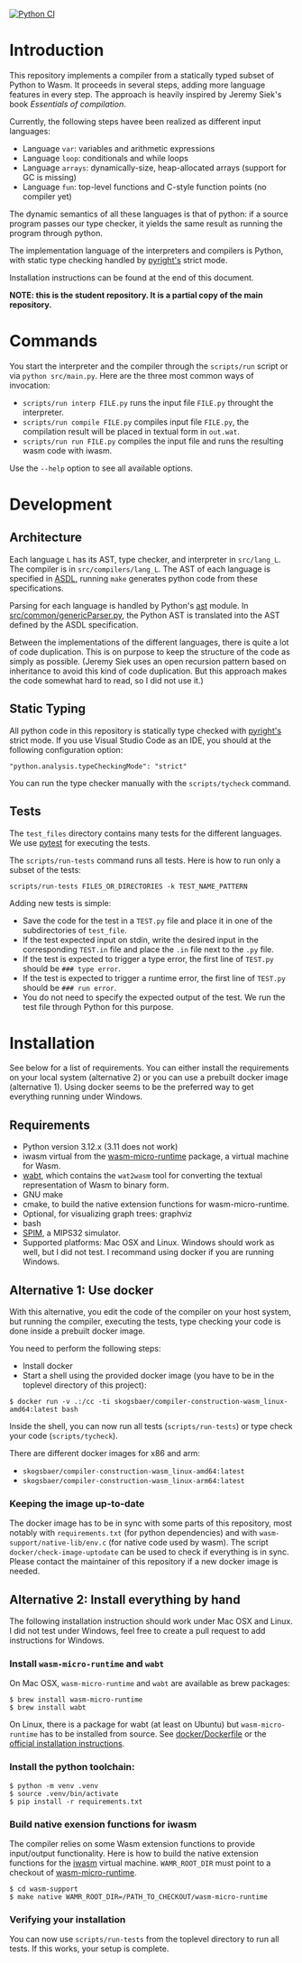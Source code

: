 [![Python CI](https://github.com/HSO-swehr/compiler-construction-student/actions/workflows/github-action-test-python.yml/badge.svg)](https://github.com/HSO-swehr/compiler-construction-student/actions/workflows/github-action-test-python.yml)

# Introduction

This repository implements a compiler from a statically typed subset of Python to Wasm.
It proceeds in several steps, adding more language features in every step. The approach
is heavily inspired by Jeremy Siek's book *Essentials of compilation*.

Currently, the following steps havee been realized as different input languages:

* Language `var`: variables and arithmetic expressions
* Language `loop`: conditionals and while loops
* Language `arrays`: dynamically-size, heap-allocated arrays (support for GC is missing)
* Language `fun`: top-level functions and C-style function points (no compiler yet)

The dynamic semantics of all these languages is that of python: if a source
program passes our type checker, it yields the same result as running the program
through python.

The implementation language of the interpreters and compilers is Python, with static
type checking handled by [pyright's](https://github.com/microsoft/pyright/tree/main)
strict mode.

Installation instructions can be found at the end of this document.

**NOTE: this is the student repository. It is a partial copy of the main repository.**

# Commands

You start the interpreter and the compiler through the `scripts/run` script or via
`python src/main.py`. Here are the three most common ways of invocation:

* `scripts/run interp FILE.py` runs the input file `FILE.py` throught the interpreter.
* `scripts/run compile FILE.py` compiles input file `FILE.py`, the compilation result will
be placed in textual form in `out.wat`.
* `scripts/run run FILE.py` compiles the input file and runs the resulting wasm code with iwasm.

Use the `--help` option to see all available options.

# Development

## Architecture

Each language `L` has its AST, type checker, and interpreter in  `src/lang_L`. The compiler
is in `src/compilers/lang_L`. The AST of each language is specified in
[ASDL](https://www.cs.princeton.edu/~appel/papers/asdl97.pdf), running `make` generates
python code from these specifications.

Parsing for each language is handled by Python's
[ast](https://docs.python.org/3/library/ast.html) module. In
[src/common/genericParser.py](src/common/genericParser.py), the Python
AST is translated into the AST defined by the ASDL specification.

Between the implementations of the different languages, there is quite a lot of code
duplication. This is on purpose to keep the structure of the code as simply as possible.
(Jeremy Siek uses an open recursion pattern based on
inheritance to avoid this kind of code duplication. But this approach makes
the code somewhat hard to read, so I did not use it.)

## Static Typing

All python code in this repository is statically type checked with
[pyright's](https://github.com/microsoft/pyright/tree/main)
strict mode. If you use Visual Studio Code as an IDE, you should at the
following configuration option:

```
"python.analysis.typeCheckingMode": "strict"
```

You can run the type checker manually with the `scripts/tycheck` command.

## Tests

The `test_files` directory contains many tests for the different languages. We
use [pytest](https://docs.pytest.org/en/8.0.x/) for executing the tests.

The `scripts/run-tests` command runs all tests. Here is how to run only a subset of the tests:

```
scripts/run-tests FILES_OR_DIRECTORIES -k TEST_NAME_PATTERN
```

Adding new tests is simple:

* Save the code for the test in a `TEST.py` file and place it in one of the subdirectories
  of `test_file`.
* If the test expected input on stdin, write the desired input in the corresponding `TEST.in`
  file and place the `.in` file next to the `.py` file.
* If the test is expected to trigger a type error, the first line of `TEST.py` should be
  `### type error`.
* If the test is expected to trigger a runtime error, the first line of `TEST.py` should be
  `### run error`.
* You do not need to specify the expected output of the test. We run the test file
  through Python for this purpose.

# Installation

See below for a list of requirements.
You can either install the requirements on your local system (alternative 2) or
you can use a prebuilt docker image (alternative 1). Using docker seems to be the
preferred way to get everything running under Windows.

## Requirements

* Python version 3.12.x (3.11 does not work)
* iwasm virtual from the [wasm-micro-runtime](https://github.com/bytecodealliance/wasm-micro-runtime) package,
  a virtual machine for Wasm.
* [wabt](https://github.com/webassembly/wabt), which contains the `wat2wasm` tool for converting
  the textual representation of Wasm to binary form.
* GNU make
* cmake, to build the native extension functions for wasm-micro-runtime.
* Optional, for visualizing graph trees: graphviz
* bash
* [SPIM](https://spimsimulator.sourceforge.net/), a MIPS32 simulator.
* Supported platforms: Mac OSX and Linux. Windows should work as well, but I did not test. I recommand using docker if you are running Windows.

## Alternative 1: Use docker

With this alternative, you edit the code of the compiler on your host system,
but running the compiler, executing the tests, type checking your code
is done inside a prebuilt docker image.

You need to perform the following steps:

* Install docker
* Start a shell using the provided docker image
  (you have to be in the toplevel directory of this project):

```
$ docker run -v .:/cc -ti skogsbaer/compiler-construction-wasm_linux-amd64:latest bash
```

Inside the shell, you can now run all tests (`scripts/run-tests`) or type check your code
(`scripts/tycheck`).

There are different docker images for x86 and arm:

* `skogsbaer/compiler-construction-wasm_linux-amd64:latest`
* `skogsbaer/compiler-construction-wasm_linux-arm64:latest`

### Keeping the image up-to-date

The docker image has to be in sync with some parts of this repository, most notably
with `requirements.txt` (for python dependencies) and
with `wasm-support/native-lib/env.c` (for native code used by wasm). The script
`docker/check-image-uptodate` can be used to check if everything is in sync.
Please contact the maintainer of this repository if a new docker image is needed.

## Alternative 2: Install everything by hand

The following installation instruction should work under Mac OSX and Linux.
I did not test under Windows, feel free to create a pull request to
add instructions for Windows.

### Install `wasm-micro-runtime` and `wabt`

On Mac OSX, `wasm-micro-runtime` and `wabt` are available as brew packages:

```
$ brew install wasm-micro-runtime
$ brew install wabt
```

On Linux, there is a package for wabt (at least on Ubuntu) but `wasm-micro-runtime`
has to be installed from source. See [docker/Dockerfile](docker/Dockerfile)
or the [official installation instructions](https://github.com/bytecodealliance/wasm-micro-runtime/blob/main/product-mini/README.md).

### Install the python toolchain:

```
$ python -m venv .venv
$ source .venv/bin/activate
$ pip install -r requirements.txt
```

### Build native exension functions for iwasm

The compiler relies on some Wasm extension functions to provide input/output functionality.
Here is how to build the native extension functions for the [iwasm](https://github.com/bytecodealliance/wasm-micro-runtime) virtual machine. `WAMR_ROOT_DIR` must point to a checkout of
[wasm-micro-runtime](https://github.com/bytecodealliance/wasm-micro-runtime).

```
$ cd wasm-support
$ make native WAMR_ROOT_DIR=/PATH_TO_CHECKOUT/wasm-micro-runtime
```

### Verifying your installation

You can now use `scripts/run-tests` from the toplevel directory to run all tests.
If this works, your setup is complete.
